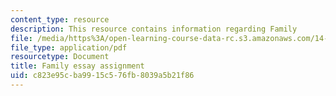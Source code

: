 ```yaml
---
content_type: resource
description: This resource contains information regarding Family
file: /media/https%3A/open-learning-course-data-rc.s3.amazonaws.com/14-73-the-challenge-of-world-poverty-spring-2011/c823e95cba9915c576fb8039a5b21f86_MIT14_73S11_family.pdf
file_type: application/pdf
resourcetype: Document
title: Family essay assignment
uid: c823e95c-ba99-15c5-76fb-8039a5b21f86
---
```

